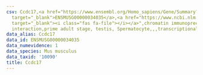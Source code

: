```yaml
---
csv: Ccdc17,<a href="https://www.ensembl.org/Homo_sapiens/Gene/Summary?db=core;g=ENSMUSG00000034035"
  target="_blank">ENSMUSG00000034035</a>,<a href="https://www.ncbi.nlm.nih.gov/pubmed/25450459"
  target="_blank"><i class="fas fa-file"></i></a>",chromatin immunoprecipitation assay,direct
  interaction,prime adult stage, testis, Spermatocyte,,,transcriptional regulation,
data_alias: Ccdc17
data_id: ENSMUSG00000034035
data_numevidence: 1
data_species: Mus musculus
data_taxid: '10090'
title: Ccdc17
---
```

